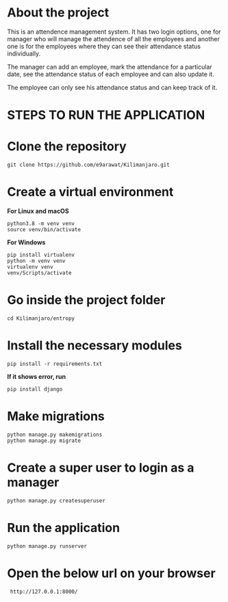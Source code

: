 # About the project

This is an attendence management system. It has two login options, one for manager who will manage the attendence of all the employees and another one is for the employees where they can see their attendance status individually.

The manager can add an employee, mark the attendance for a particular date, see the attendance status of each employee and can also update it.

The employee can only see his attendance status and can keep track of it.


# STEPS TO RUN THE APPLICATION

# Clone the repository

    git clone https://github.com/e9arawat/Kilimanjaro.git
    

# Create a virtual environment

**For Linux and macOS**

    python3.8 -m venv venv
    source venv/bin/activate

**For Windows**

    pip install virtualenv
    python -m venv venv
    virtualenv venv
    venv/Scripts/activate

# Go inside the project folder

    cd Kilimanjaro/entropy

# Install the necessary modules

    pip install -r requirements.txt

**If it shows error, run**

    pip install django

# Make migrations

    python manage.py makemigrations
    python manage.py migrate

# Create a super user to login as a manager

    python manage.py createsuperuser

# Run the application

    python manage.py runserver

# Open the below url on your browser

     http://127.0.0.1:8000/

